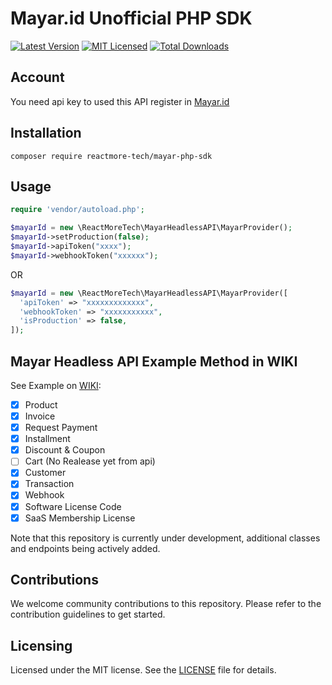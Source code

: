 # Mayar.id Unofficial PHP SDK

[![Latest Version](https://img.shields.io/github/release/reactmore-tech/mayar-headless-api.svg?style=flat-square)](https://github.com/reactmore-tech/mayar-headless-api/releases)
[![MIT Licensed](https://img.shields.io/badge/license-MIT-brightgreen.svg?style=flat-square)](LICENSE.md)
[![Total Downloads](https://img.shields.io/packagist/dt/reactmore-tech/mayar-headless-api.svg?style=flat-square)](https://packagist.org/packages/reactmore-tech/mayar-headless-api)

## Account

You need api key to used this API register in [Mayar.id](https://web.mayar.id/sign-in/coupon/AWxPjjx)

## Installation

```cli
composer require reactmore-tech/mayar-php-sdk
```

## Usage

```php
require 'vendor/autoload.php';

$mayarId = new \ReactMoreTech\MayarHeadlessAPI\MayarProvider();
$mayarId->setProduction(false);
$mayarId->apiToken("xxxx");
$mayarId->webhookToken("xxxxxx");
```

OR

```php
$mayarId = new \ReactMoreTech\MayarHeadlessAPI\MayarProvider([
  'apiToken' => "xxxxxxxxxxxxx",
  'webhookToken' => "xxxxxxxxxxx",
  'isProduction' => false,
]);
```

## Mayar Headless API Example Method in WIKI

See Example on [WIKI](https://github.com/reactmore-tech/mayar-headless-api/wiki):

- [X] Product
- [X] Invoice
- [X] Request Payment
- [X] Installment
- [X] Discount & Coupon
- [ ] Cart (No Realease yet from api)
- [X] Customer
- [X] Transaction
- [X] Webhook
- [X] Software License Code
- [X] SaaS Membership License

Note that this repository is currently under development, additional classes and endpoints being actively added.

## Contributions

We welcome community contributions to this repository. Please refer to the contribution guidelines to get started.

## Licensing

Licensed under the MIT license. See the [LICENSE](LICENSE) file for details.
